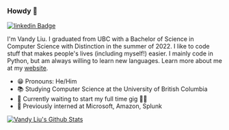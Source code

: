 ### Howdy 👋

[![linkedin Badge](https://img.shields.io/badge/vandy--liu-blue?style=social&logo=Linkedin&logoColor=blue&link=https://www.linkedin.com/in/vandy-liu)](https://www.linkedin.com/in/vandy-liu)

I'm Vandy Liu. I graduated from UBC with a Bachelor of Science in Computer Science with Distinction in the summer of 2022. I like to code stuff that makes people's lives (including myself!) easier. I mainly code in Python, but am always willing to learn new languages. Learn more about me at my [website](https://vandyliu.com).

- 😁 Pronouns: He/Him
- 📚 Studying Computer Science at the University of British Columbia
- 💼 Currently waiting to start my full time gig 👨‍🚀
- 🏢 Previously interned at Microsoft, Amazon, Splunk

<a href="#stats" align="center">
    <img align="center" alt="Vandy Liu's Github Stats" src="https://github-readme-stats.vercel.app/api?username=vandyliu&count_private=true&show_icons=true&include_all_commits=true&show_owner=true"/>
</a>
